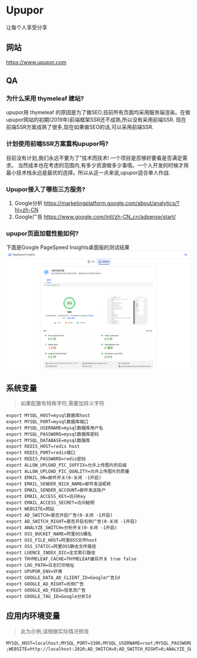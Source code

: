 # Upupor
让每个人享受分享

## 网站
https://www.upupor.com

## QA
### 为什么采用 thymeleaf 建站?
upupor用 thymeleaf 的原因是为了做SEO,目前所有页面均采用服务端渲染。在做upupor网站的初期(2019年)前端框架SSR还不成熟,所以没有采用前端SSR.
现在前端SSR方案成熟了很多,现在如果做SEO的话,可以采用前端SSR.

### 计划使用前端SSR方案重构upupor吗?
目前没有计划,我们永远不要为了"技术而技术! 一个项目是否够好要看是否满足需求。
当然成本也在考虑的范围内,有多少资源做多少事情。一个人开发的时候才用最小技术栈永远是最优的选择。所以从这一点来说,upupor适合单人作战.

### Upupor接入了哪些三方服务?
1. Google分析 https://marketingplatform.google.com/about/analytics/?hl=zh-CN
2. Google广告 https://www.google.com/intl/zh-CN_cn/adsense/start/

### upupor页面加载性能如何?
下面是Google PageSpeed Insights桌面版的测试结果
![PageSpeed Insights性能测试](docs/content_21123109200267011072.png)

## 系统变量
> 如果配置有特殊字符,需要加转义字符
```
export MYSQL_HOST=mysql数据库host
export MYSQL_PORT=mysql数据库端口
export MYSQL_USERNAME=mysql数据库用户名
export MYSQL_PASSWORD=mysql数据库密码
export MYSQL_DATABASE=mysql数据库
export REDIS_HOST=redis host
export REDIS_PORT=redis端口
export REDIS_PASSWORD=redis密码
export ALLOW_UPLOAD_PIC_SUFFIX=允许上传图片的后缀
export ALLOW_UPLOAD_PIC_QUALITY=允许上传图片的质量
export EMAIL_ON=邮件开关(0-关闭 -1开启)
export EMAIL_SENDER_NICK_NAME=邮件发送昵称
export EMAIL_SENDER_ACCOUNT=邮件发送账户
export EMAIL_ACCESS_KEY=访问Key
export EMAIL_ACCESS_SECRET=访问秘钥 
export WEBSITE=网站
export AD_SWITCH=是否开启广告(0-关闭 -1开启)
export AD_SWITCH_RIGHT=是否开启右侧广告(0-关闭 -1开启)
export ANALYZE_SWITCH=分析开关(0-关闭 -1开启)
export OSS_BUCKET_NAME=阿里OSS桶名
export OSS_FILE_HOST=阿里OSS文件host
export OSS_STATIC=阿里OSS静态文件路径
export LUENCE_INDEX_DIC=全文索引路径
export THYMELEAF_CACHE=THYMELEAF缓存开关 true false
export LOG_PATH=日志打印地址
export UPUPOR_ENV=环境
export GOOGLE_DATA_AD_CLIENT_ID=Google广告Id
export GOOGLE_AD_RIGHT=右侧广告
export GOOGLE_AD_FEED=信息流广告
export GOOGLE_TAG_ID=Google分析Id
```

## 应用内环境变量
> 此为示例,请根据实际情况修改
```
MYSQL_HOST=localhost;MYSQL_PORT=3306;MYSQL_USERNAME=root;MYSQL_PASSWORD=123456;MYSQL_DATABASE=open_base;REDIS_HOST=localhost;REDIS_PORT=6379;REDIS_PASSWORD=;ALLOW_UPLOAD_PIC_SUFFIX=jpg;ALLOW_UPLOAD_PIC_QUALITY=0.5;EMAIL_ON=0;EMAIL_SENDER_NICK_NAME=;EMAIL_SENDER_ACCOUNT=;EMAIL_ACCESS_KEY=;EMAIL_ACCESS_SECRET= ;WEBSITE=http://localhost:2020;AD_SWITCH=0;AD_SWITCH_RIGHT=0;ANALYZE_SWITCH=0;OSS_BUCKET_NAME=;OSS_FILE_HOST=;OSS_STATIC=http://localhost:2020;LUENCE_INDEX_DIC=;THYMELEAF_CACHE=false;LOG_PATH=/Users/yangrunkang/logs;UPUPOR_ENV=dev;GOOGLE_DATA_AD_CLIENT_ID=;GOOGLE_AD_RIGHT=;GOOGLE_AD_FEED=
```